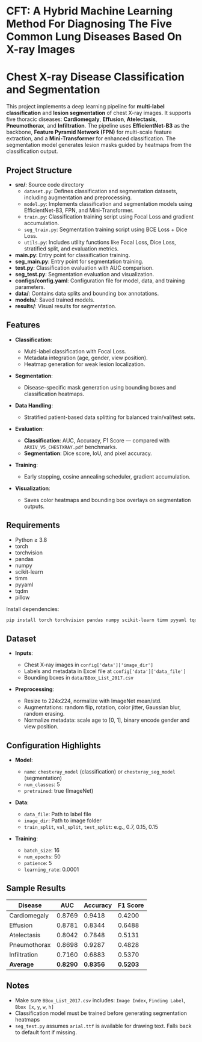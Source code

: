 # CFT: A Hybrid Machine Learning Method For Diagnosing The Five Common Lung Diseases Based On X-ray Images

# Chest X-ray Disease Classification and Segmentation

This project implements a deep learning pipeline for **multi-label classification** and **lesion segmentation** of chest X-ray images. It supports five thoracic diseases: **Cardiomegaly**, **Effusion**, **Atelectasis**, **Pneumothorax**, and **Infiltration**. The pipeline uses **EfficientNet-B3** as the backbone, **Feature Pyramid Network (FPN)** for multi-scale feature extraction, and a **Mini-Transformer** for enhanced classification. The segmentation model generates lesion masks guided by heatmaps from the classification output.

## Project Structure

- **src/**: Source code directory  
  - `dataset.py`: Defines classification and segmentation datasets, including augmentation and preprocessing.  
  - `model.py`: Implements classification and segmentation models using EfficientNet-B3, FPN, and Mini-Transformer.  
  - `train.py`: Classification training script using Focal Loss and gradient accumulation.  
  - `seg_train.py`: Segmentation training script using BCE Loss + Dice Loss.  
  - `utils.py`: Includes utility functions like Focal Loss, Dice Loss, stratified split, and evaluation metrics.  
- **main.py**: Entry point for classification training.  
- **seg_main.py**: Entry point for segmentation training.  
- **test.py**: Classification evaluation with AUC comparison.  
- **seg_test.py**: Segmentation evaluation and visualization.  
- **configs/config.yaml**: Configuration file for model, data, and training parameters.  
- **data/**: Contains data splits and bounding box annotations.  
- **models/**: Saved trained models.  
- **results/**: Visual results for segmentation.

## Features

- **Classification**:
  - Multi-label classification with Focal Loss.
  - Metadata integration (age, gender, view position).
  - Heatmap generation for weak lesion localization.

- **Segmentation**:
  - Disease-specific mask generation using bounding boxes and classification heatmaps.

- **Data Handling**:
  - Stratified patient-based data splitting for balanced train/val/test sets.

- **Evaluation**:
  - **Classification**: AUC, Accuracy, F1 Score — compared with `ARXIV_V5_CHESTXRAY.pdf` benchmarks.
  - **Segmentation**: Dice score, IoU, and pixel accuracy.

- **Training**:
  - Early stopping, cosine annealing scheduler, gradient accumulation.

- **Visualization**:
  - Saves color heatmaps and bounding box overlays on segmentation outputs.

## Requirements

- Python ≥ 3.8  
- torch  
- torchvision  
- pandas  
- numpy  
- scikit-learn  
- timm  
- pyyaml  
- tqdm  
- pillow  

Install dependencies:

```bash
pip install torch torchvision pandas numpy scikit-learn timm pyyaml tqdm pillow
```

## Dataset

- **Inputs**:
  - Chest X-ray images in `config['data']['image_dir']`
  - Labels and metadata in Excel file at `config['data']['data_file']`
  - Bounding boxes in `data/BBox_List_2017.csv`

- **Preprocessing**:
  - Resize to 224x224, normalize with ImageNet mean/std.
  - Augmentations: random flip, rotation, color jitter, Gaussian blur, random erasing.
  - Normalize metadata: scale age to [0, 1], binary encode gender and view position.

## Configuration Highlights

- **Model**:
  - `name`: `chestxray_model` (classification) or `chestxray_seg_model` (segmentation)
  - `num_classes`: 5
  - `pretrained`: true (ImageNet)

- **Data**:
  - `data_file`: Path to label file
  - `image_dir`: Path to image folder
  - `train_split`, `val_split`, `test_split`: e.g., 0.7, 0.15, 0.15

- **Training**:
  - `batch_size`: 16
  - `num_epochs`: 50
  - `patience`: 5
  - `learning_rate`: 0.0001

## Sample Results 

| Disease         | AUC        | Accuracy   | F1 Score   |
|-----------------|------------|------------|------------|
| Cardiomegaly    | 0.8769     | 0.9418     | 0.4200     |
| Effusion        | 0.8781     | 0.8344     | 0.6488     |
| Atelectasis     | 0.8042     | 0.7848     | 0.5131     |
| Pneumothorax    | 0.8698     | 0.9287     | 0.4828     |
| Infiltration    | 0.7160     | 0.6883     | 0.5370     |
| **Average**     | **0.8290** | **0.8356** | **0.5203** |

## Notes

- Make sure `BBox_List_2017.csv` includes: `Image Index`, `Finding Label`, `Bbox [x`, `y`, `w`, `h]`
- Classification model must be trained before generating segmentation heatmaps
- `seg_test.py` assumes `arial.ttf` is available for drawing text. Falls back to default font if missing.


